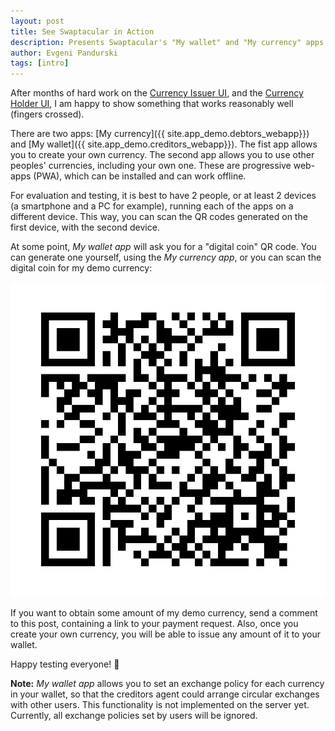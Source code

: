 ```yaml
---
layout: post
title: See Swaptacular in Action
description: Presents Swaptacular's "My wallet" and "My currency" apps
author: Evgeni Pandurski
tags: [intro]
---
```


After months of hard work on the [Currency Issuer
UI](https://github.com/swaptacular/swpt_debtors_ui), and the [Currency
Holder UI](https://github.com/swaptacular/swpt_creditors_ui), I am
happy to show something that works reasonably well (fingers crossed).

There are two apps: [My currency]({{ site.app_demo.debtors_webapp}})
and [My wallet]({{ site.app_demo.creditors_webapp}}). The fist app
allows you to create your own currency. The second app allows you to
use other peoples' currencies, including your own one. These are
progressive web-apps (PWA), which can be installed and can work
offline.

<!--more-->

For evaluation and testing, it is best to have 2 people, or at least 2
devices (a smartphone and a PC for example), running each of the apps
on a different device. This way, you can scan the QR codes generated
on the first device, with the second device.

At some point, *My wallet app* will ask you for a "digital coin" QR
code. You can generate one yourself, using the *My currency app*, or
you can scan the digital coin for my demo currency:

![Example digital coin](/images/example_digital_coin.png)

If you want to obtain some amount of my demo currency, send a comment
to this post, containing a link to your payment request. Also, once
you create your own currency, you will be able to issue any amount of
it to your wallet.

<div class="message">
  <p class="lead">Happy testing everyone! 🎉</p>
  <p>
    <b>Note:</b> <i>My wallet app</i> allows you to set an exchange policy
    for each currency in your wallet, so that the creditors agent could arrange
    circular exchanges with other users. This functionality is not
    implemented on the server yet. Currently, all exchange policies set
    by users will be ignored.
  </p>
</div>
